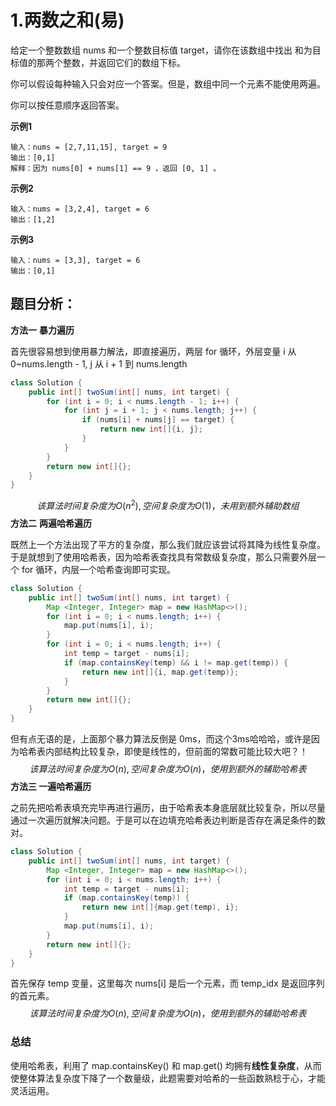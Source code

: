 # 1.两数之和(易)

给定一个整数数组 nums 和一个整数目标值 target，请你在该数组中找出 和为目标值的那两个整数，并返回它们的数组下标。

你可以假设每种输入只会对应一个答案。但是，数组中同一个元素不能使用两遍。

你可以按任意顺序返回答案。

 

**示例1**

```
输入：nums = [2,7,11,15], target = 9
输出：[0,1]
解释：因为 nums[0] + nums[1] == 9 ，返回 [0, 1] 。
```

**示例2**

```
输入：nums = [3,2,4], target = 6
输出：[1,2]
```

**示例3**

```
输入：nums = [3,3], target = 6
输出：[0,1]
```



## 题目分析：

**方法一** **暴力遍历**

首先很容易想到使用暴力解法，即直接遍历，两层 for 循环，外层变量 i 从 0~nums.length - 1, j 从 i + 1 到 nums.length

```java
class Solution {
    public int[] twoSum(int[] nums, int target) {
        for (int i = 0; i < nums.length - 1; i++) {
            for (int j = i + 1; j < nums.length; j++) {
                if (nums[i] + nums[j] == target) {
                    return new int[]{i, j};
                }
            }
        }
        return new int[]{};
    }
}
```


$$
该算法时间复杂度为O(n^2),空间复杂度为O(1)，未用到额外辅助数组
$$
**方法二** **两遍哈希遍历**

既然上一个方法出现了平方的复杂度，那么我们就应该尝试将其降为线性复杂度。于是就想到了使用哈希表，因为哈希表查找具有常数级复杂度，那么只需要外层一个 for 循环，内层一个哈希查询即可实现。

```java
class Solution {
    public int[] twoSum(int[] nums, int target) {
        Map <Integer, Integer> map = new HashMap<>();
        for (int i = 0; i < nums.length; i++) {
            map.put(nums[i], i);
        }
        for (int i = 0; i < nums.length; i++) {
            int temp = target - nums[i];
            if (map.containsKey(temp) && i != map.get(temp)) {
                return new int[]{i, map.get(temp)};
            }
        }
        return new int[]{};
    }
}
```

但有点无语的是，上面那个暴力算法反倒是 0ms，而这个3ms哈哈哈，或许是因为哈希表内部结构比较复杂，即使是线性的，但前面的常数可能比较大吧？！
$$
该算法时间复杂度为O(n),空间复杂度为O(n)，使用到额外的辅助哈希表
$$
**方法三 一遍哈希遍历**

之前先把哈希表填充完毕再进行遍历，由于哈希表本身底层就比较复杂，所以尽量通过一次遍历就解决问题。于是可以在边填充哈希表边判断是否存在满足条件的数对。

```java
class Solution {
    public int[] twoSum(int[] nums, int target) {
        Map <Integer, Integer> map = new HashMap<>();
        for (int i = 0; i < nums.length; i++) {
            int temp = target - nums[i];
            if (map.containsKey(temp)) {
                return new int[]{map.get(temp), i};
            }
            map.put(nums[i], i);
        }
        return new int[]{};
    }
}
```

首先保存 temp 变量，这里每次 nums[i] 是后一个元素，而 temp_idx 是返回序列的首元素。
$$
该算法时间复杂度为O(n),空间复杂度为O(n)，使用到额外的辅助哈希表
$$


### 总结

使用哈希表，利用了 map.containsKey() 和 map.get() 均拥有**线性复杂度**，从而使整体算法复杂度下降了一个数量级，此题需要对哈希的一些函数熟稔于心，才能灵活运用。

